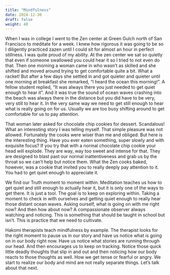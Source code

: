 ```yaml
---
title: "Mindfulness"
date: 2024-12-30
draft: false
weight: 40
---
```

When I was in college I went to the Zen center at Green Gulch north of San Francisco to meditate for a week. I knew how rigorous it was going to be so I diligently practiced zazen until I could sit for almost an hour in perfect stillness. I was quite proud of my ability. At the zen center we sat so quietly that even if someone swallowed you could hear it so I tried to not even do that. Then one morning a woman came in who wasn’t as skilled and she shifted and moved around trying to get comfortable quite a bit. What a racket! But after a few days she settled in and got quieter and quieter until one morning at breakfast she remarked, “I heard the ocean this morning!”. A fellow student replied, “It was always there you just needed to get quiet enough to hear it”. And it was true the sound of ocean waves crashing into the beach was always there in the distance but you did have to be very, very still to hear it. In the very same way we need to get still enough to hear what is really going on for us. Usually we are too busy shifting around to get comfortable for us to pay attention.

That woman later asked for chocolate chip cookies for dessert. Scandalous!  What an interesting story I was telling myself. That simple pleasure was not allowed. Fortunately the cooks were wiser than me and obliged. But here is the interesting thing. Have you ever eaten something, super slowly and with exquisite focus? If you try that with a normal chocolate chip cookie your head will explode. They are way, way too sweet and intense for that. They are designed to blast past our normal inattentiveness and grab us by the throat so we can’t help but notice them. What the Zen cooks baked, however, was a cookie that invited you to really deeply pay attention to it. You had to get quiet enough to appreciate it.

We find our Truth moment to moment within. Meditation teaches us how to get quiet and still enough to actually hear it, but it is only one of the ways to get there. It is just a tool. The goal is to keep on exploring within. Taking a moment to check in with ourselves and getting quiet enough to really hear those distant ocean waves.  Asking ourself, what is going on with me right now? And then how about now? A compassionate observer always watching and noticing.  This is something that should be taught in school but isn’t. This is practice that we need to cultivate. 

Hakomi therapists teach mindfulness by example. The therapist looks for the right moment to pause us in our story and have us notice what is going on in our body right now. Have us notice what stories are running through our head. And then encourages us to keep on tracking. Notice those quick little deadly thoughts that slip in and out and then noticing how our body reacts to those thoughts as well. How we get tense or fearful or angry. We start to realize our body and mind are not really separate things.  Let’s talk about that next.